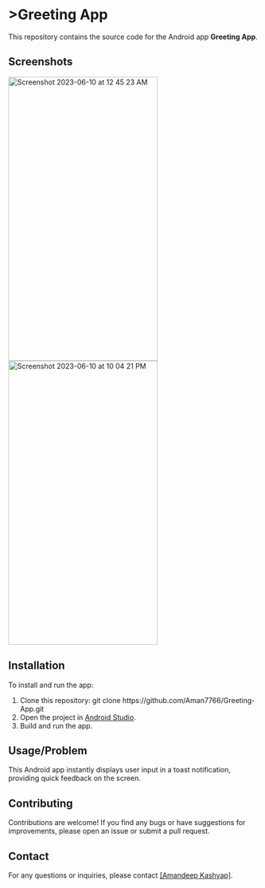  <h1>>Greeting App</h1>
  <p>
        This repository contains the source code for the Android app <strong>Greeting App</strong>.
    </p>
    <h2>Screenshots</h2>
    <div class="screenshot">
  <img width="300" height="570" alt="Screenshot 2023-06-10 at 12 45 23 AM" src="https://github.com/Aman7766/Greeting-App/assets/51900622/ebfe7ef7-8497-44e7-baab-5b2eb2b9a603">
<img width="300" height="570" alt="Screenshot 2023-06-10 at 10 04 21 PM" src="https://github.com/Aman7766/Greeting-App/assets/51900622/2d6a75f5-85c9-4588-8dbd-b4bd24b402a2">
</div>
    <div class="screenshot">

 </div>
    <h2>Installation</h2> 
    <p>
        To install and run the app:
    </p>
    <ol>
        <li>Clone this repository: git clone https://github.com/Aman7766/Greeting-App.git</code></li>
        <li>Open the project in <a href="https://developer.android.com/studio">Android Studio</a>.</li>
        <li>Build and run the app.</li>
    </ol>
   <h2>Usage/Problem</h2>
    <p>
    This Android app instantly displays user input in a toast notification, providing quick feedback on the screen. </p>
    <h2>Contributing</h2>
    <p>
        Contributions are welcome! If you find any bugs or have suggestions for improvements,
        please open an issue or submit a pull request.
    </p>
    <h2>Contact</h2>
    <p>
        For any questions or inquiries, please contact <a href="mailto:[amankumar283@gmail.com]">[Amandeep Kashyap]</a>.
    </p>


  


